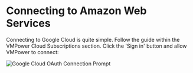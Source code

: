 # Connecting to Amazon Web Services

Connecting to Google Cloud is quite simple. Follow the guide within the VMPower Cloud Subscriptions section. Click the 'Sign in' button and allow VMPower to connect:

![Google Cloud OAuth Connection Prompt](https://cdn.vmpower.com/docs/gcp-screenshot.png)
